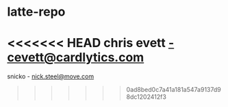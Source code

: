 # latte-repo
<<<<<<< HEAD
chris evett -cevett@cardlytics.com
=======
snicko - nick.steel@move.com

>>>>>>> 0ad8bed0c7a41a181a547a9137d98dc1202412f3
